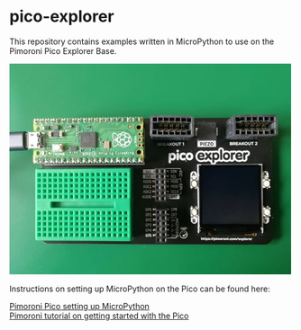 # pico-explorer
This repository contains examples written in MicroPython to use on the Pimoroni Pico Explorer Base.

![alt text](pico-explorer.jpg "Pimoroni Pico Explorer")

Instructions on setting up MicroPython on the Pico can be found here:

[Pimoroni Pico setting up MicroPython](https://github.com/pimoroni/pimoroni-pico/blob/main/setting-up-micropython.md)  
[Pimoroni tutorial on getting started with the Pico](https://learn.pimoroni.com/tutorial/hel/getting-started-with-pico)